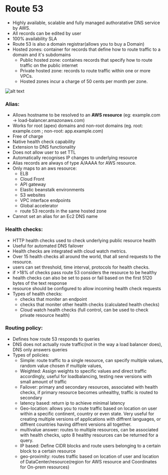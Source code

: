 # Route 53
- Highly available, scalable and fully managed authoratative DNS service by AWS.
- All records can be edited by user 
- 100% availability SLA 
- Route 53 is also a domain registrar(allows you to buy a Domain)
- Hosted zones: container for records that define how to route traffic to a domain and it's subdomains
    - Public hosted zone: containes records that specify how to route traffic on the public internet 
    - Private hosted zone: records to route traffic within one or more VPCs. 
    - Hosted zones incur a charge of 50 cents per month per zone. 

![alt text](./assets/hosted-zones.png)

###  Alias:
- Allows hostname to be resolved to an **AWS resource** (eg: example.com -> load-balancer.amazonaws.com)
- Works for root (apex) domains and non-root domains (eg. root: example.com ; non-root: app.example.com)
- Free of charge
- Native health check capability
- Extension to DNS functionality 
- Does not allow user to set TTL 
- Automatically recognises IP changes to underlying resource 
- Alias records are always of type A/AAAA for AWS resource. 
- Only maps to an aws resource: 
    - ELB
    - Cloud Front 
    - API gateway 
    - Elastic beanstalk environments 
    - S3 websites 
    - VPC interface endpoints 
    - Global accelerator 
    - route 53 records in the same hosted zone
- Cannot set an alias for an Ec2 DNS name 

### Health checks: 
- HTTP health checks used to check underlying public resource health
- Useful for automated DNS failover 
- Health checks are integrated with cloud watch metrics. 
- Over 15 health checks all around the world, that all send requests to the resource. 
- users can set threshold, time interval, protocols for health checks.
- if >18% of checks pass route 53 considers the resource to be healthy
- health checks can also be set to pass or fail based on the first 5120 bytes of the text response
- resource should be configured to allow incoming health check requests 
- Types of health checks: 
    - checks that moniter an endpoint 
    - checks that moniter other health checks (calculated health checks)
    - Cloud watch health checks (full control, can be used to check private resource health)

### Routing policy: 
- Defines how route 53 responds to queries
- DNS does not actually route traffic(not in the way a load balancer does), DNS only answers queries 
- Types of policies: 
    - Simple: route traffic to a single resource, can specify multiple values, random value chosen if multiple values,  
    - Weighted:  Assign weights to specific values and direct traffic accordingly, useful for loadbalancing, testing new versions with small amount of traffic
    - Failover: primary and secondary resources, associated with health checks, if primary resource becomes unhealthy, traffic is routed to secondary
    - latency based: return ip to achieve minimal latency 
    - Geo-location: allows you to route traffic based on location on user within a specific continent, country or even state. Very useful for creating multiple versions of applications with diffrent languages, or diffrent countries having diffrent versions all together.  
    - multivalue answer: routes to multiple resources, can be associated with health checks, upto 8 healthy resources can be returned for a query.  
    - IP based: Define CIDR blocks and route users belonging to a certain block to a certain resource
    - geo-proximity: routes traffic based on location of user and location of DataCenter/resource(region for AWS resource and Coordinates for On-prem resources)